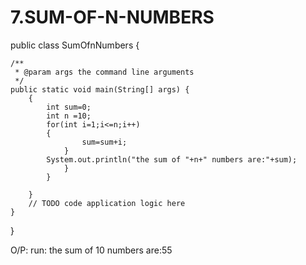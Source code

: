 # 7.SUM-OF-N-NUMBERS
public class SumOfnNumbers {

    /**
     * @param args the command line arguments
     */
    public static void main(String[] args) {
        {
            int sum=0;
            int n =10;
            for(int i=1;i<=n;i++)
            {
                    sum=sum+i;
                }
            System.out.println("the sum of "+n+" numbers are:"+sum);
                }
            }
     
        }
        // TODO code application logic here
    }
    
}

O/P:
run:
the sum of 10 numbers are:55
